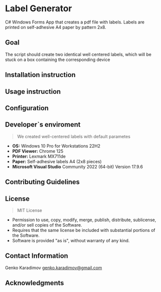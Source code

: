 # Label Generator
C# Windows Forms App that creates a pdf file with labels. Labels are printed on self-adhesive A4 paper by pattern 2x8. 

## Goal
The script should create two identical well centered labels, which will be stuck on a box containing the corresponding device

## Installation instruction

## Usage instruction

## Configuration

## Developer`s enviroment
> We created well-centered labels with default parametes

- **OS:** Windows 10 Pro for Workstations 22H2
- **PDF Viewer:** Chrome 125
- **Printer:** Lexmark MX711de
- **Paper:** Self-adhesive labels A4 (2x8 pieces)
- **Microsoft Visual Studio** Community 2022 (64-bit) Version 17.9.6

## Contributing Guidelines

## License
> MIT License
- Permission to use, copy, modify, merge, publish, distribute, sublicense, and/or sell copies of the Software.
- Requires that the same license be included with substantial portions of the Software.
- Software is provided "as is", without warranty of any kind.

## Contact Information
Genko Karadimov <genko.karadimov@gmail.com>

## Acknowledgments

